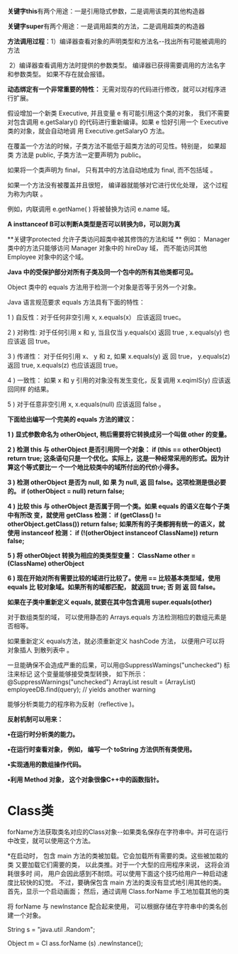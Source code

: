 **关键字this**有两个用途：一是引用隐式参数，二是调用该类的其他构造器

**关键字super**有两个用途：一是调用超类的方法，二是调用超类的构造器

**方法调用过程**：1）编译器查看对象的声明类型和方法名--找出所有可能被调用的方法

​							2）编译器查看调用方法时提供的参数类型。 编译器已获得需要调用的方法名字和参数类型。 如果不存在就会报错。

 **动态绑定有一个非常重要的特性：** 无需对现存的代码进行修改，就可以对程序进行扩展。 

 假设增加一个新类 Executive, 并且变量 e 有可能引用这个类的对象， 我们不需要对包含调用 e.getSalary() 的代码进行重新编译。如果 e 恰好引用一个 Executive 类的对象，就会自动地调 用 Executive.getSalaryO 方法。 

 在覆盖一个方法的时候，子类方法不能低于超类方法的可见性。特别是， 如果超类 方法是 public, 子类方法一定要声明为 public。 

 如果将一个类声明为 final， 只有其中的方法自动地成为 final, 而不包括域 。

 如果一个方法没有被覆盖并且很短， 编译器就能够对它进行优化处理， 这个过程为称为内联 。

 例如，内联调用 e.getName( ) 将被替换为访问 e.name 域。 

**A insttanceof B可以判断A类型是否可以转换为B，可以则为真**

**关键字protected 允许子类访问超类中被其修饰的方法和域 **  例如： Manager 类中的方法只能够访问 Manager 对象中的 hireDay 域， 而不能访问其他 Employee 对象中的这个域。 

 **Java 中的受保护部分对所有子类及同一个包中的所有其他类都可见。** 

 Object 类中的 equals 方法用于检测一个对象是否等于另外一个对象。 

 Java 语言规范要求 equals 方法具有下面的特性：

 1 ) 自反性：对于任何非空引用 x, x.equals(x） 应该返回 truec。

2 ) 对称性: 对于任何引用 x 和 y, 当且仅当 y.equals(x) 返回 true , x.equals(y) 也应该返 回 true。

 3 ) 传递性： 对于任何引用 x、 y 和 z, 如果 x.equals(y) 返 回 true， y.equals(z) 返回 true, x.equals(z) 也应该返回 true。 

4 ) 一致性： 如果 x 和 y 引用的对象没有发生变化，反复调用 x.eqimIS(y) 应该返回同样 的结果。 

5 ) 对于任意非空引用 x, x.equals(null) 应该返回 false 。

 **下面给出编写一个完美的 equals 方法的建议：**

 **1 ) 显式参数命名为 otherObject, 稍后需要将它转换成另一个叫做 other 的变量。** 

**2 ) 检测 this 与 otherObject 是否引用同一个对象： if (this == otherObject) return true; 这条语句只是一个优化。实际上，这是一种经常采用的形式。因为计算这个等式要比一 个一个地比较类中的域所付出的代价小得多。** 

**3 ) 检测 otherObject 是否为 null, 如 果 为 null, 返 回 false。这项检测是很必要的。 if (otherObject = null) return false;** 

**4 ) 比较 this 与 otherObject 是否属于同一个类。如果 equals 的语义在每个子类中有所改 变，就使用 getClass 检测： if (getClass() != otherObject.getCIass()) return false; 如果所有的子类都拥有统一的语义，就使用 instanceof 检测： if (!(otherObject instanceof ClassName)) return false;** 

**5 ) 将 otherObject 转换为相应的类类型变量： ClassName other = (ClassName) otherObject** 

**6 ) 现在开始对所有需要比较的域进行比较了。使用 == 比较基本类型域，使用 equals 比 较对象域。如果所有的域都匹配， 就返回 true; 否 则 返 回 false。** 

 **如果在子类中重新定义 equals, 就要在其中包含调用 super.equals(other)** 

 对于数组类型的域， 可以使用静态的 Arrays.equals 方法检测相应的数组元素是否相等。  

 如果重新定义 equals方法，就必须重新定义 hashCode 方法， 以便用户可以将对象插人 到散列表中 。

 一旦能确保不会造成严重的后果，可以用@SuppressWamings("unchecked") 标注来标记 这个变量能够接受类型转换， 如下所示： @SuppressWarnings("unchecked") ArrayList result = (ArrayList) employeeDB.find(query); // yields another warning 

 能够分析类能力的程序称为反射（reflective )。 

 **反射机制可以用来：** 

**•在运行时分析类的能力。** 

**•在运行时查看对象， 例如， 编写一个 toString 方法供所有类使用。**

 **•实现通用的数组操作代码。**

 **•利用 Method 对象， 这个对象很像C++中的函数指针。** 

# Class类

forName方法获取类名对应的Class对象--如果类名保存在字符串中。并可在运行中改变，就可以使用这个方法。

 *在启动时， 包含 main 方法的类被加载。它会加载所有需要的类。这些被加栽的类 又要加载它们需要的类， 以此类推。对于一个大型的应用程序来说， 这将会消耗很多时 间， 用户会因此感到不耐烦。可以使用下面这个技巧给用户一种启动速度比较快的幻觉。 不过，要确保包含 main 方法的类没有显式地引用其他的类。首先，显示一个启动画面； 然后，通过调用 Class.forName 手工地加载其他的类 

 将 forName 与 newlnstance 配合起来使用， 可以根据存储在字符串中的类名创建一个对象。

 String s = "java.util .Random"; 

Object m = Cl ass.forName (s) .newlnstance(); 

